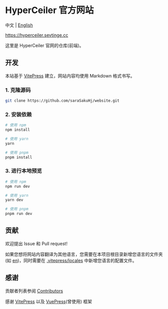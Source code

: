 # HyperCeiler 官方网站

中文 | [English](/README_en.md)

https://hyperceiler.sevtinge.cc

这里是 HyperCeiler 官网的仓库(前端)。

## 开发

本站基于 [VitePress](https://vitepress.dev) 建立，网站内容均使用 Markdown 格式书写。

### 1. 克隆源码

```bash
git clone https://github.com/saraSakuHj/website.git
```

### 2. 安装依赖

```bash
# 使用 npm
npm install

# 使用 yarn
yarn

# 使用 pnpm
pnpm install
```

### 3. 进行本地预览

```bash
# 使用 npm
npm run dev

# 使用 yarn
yarn dev

# 使用 pnpm
pnpm run dev
```

## 贡献

欢迎提出 Issue 和 Pull request!

如果您想将网站内容翻译为其他语言，您需要在本项目根目录新增您语言的文件夹 (如 [en](/en))，同时需要在 [.vitepress/locales](/.vitepress/locales) 中新增您语言的配置文件。

## 感谢

贡献者列表参阅 [Contributors](https://github.com/ReChronoRain/website/graphs/contributors)

感谢 [VitePress](https://vitepress.dev) 以及 [VuePress](https://v2.vuepress.vuejs.org)(曾使用) 框架
